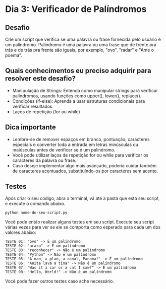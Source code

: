 # Dia 3: Verificador de Palíndromos

## Desafio

Crie um script que verifica se uma palavra ou frase fornecida pelo usuário é um palíndromo. Palíndromo é uma palavra ou uma frase que de frente pra trás e de trás pra frente são iguais, por exemplo, "ovo", "radar" e "Ame o poema".

## Quais conhecimentos eu preciso adquirir para resolver este desafio?

- Manipulação de Strings: Entenda como manipular strings para verificar palíndromos, usando funções como upper(), lower(), replace().
- Condições (if-else): Aprenda a usar estruturas condicionais para verificar resultados.
- Laços de repetição (for ou while)

## Dica importante

- Lembre-se de remover espaços em branco, pontuação, caracteres especiais e converter toda a entrada em letras minúsculas ou maiúsculas antes de verificar se é um palíndromo.
- Você pode utilizar laços de repetição for ou while para verificar os caracteres da palavra ou frase.
- Caso deseje implementar algo mais avançado, poderia cuidar também de caracteres acentuados, substituíndo-os por caracteres sem acento.

## Testes

Após criar o seu código, abra o terminal, vá até a pasta que está seu script, e execute o comando abaixo.

```
python nome-do-seu-script.py
```

Você pode então realizar alguns testes em seu script. Execute seu script várias vezes para ver se ele se comporta como esperado para cada um dos valores abaixo:

```
TESTE 01: "ovo" -> É um palíndromo
TESTE 02: "arara" -> É um palíndromo
TESTE 03: "reconhecer" -> Não é um palíndromo
TESTE 04: "Python" -> Não é um palíndromo
TESTE 05: "A man, a plan, a canal, Panama!" -> É um palíndromo
TESTE 06: "Anita lava a tina" -> Não é um palíndromo
TESTE 07: "Was it a car or a cat I saw?" -> É um palíndromo
TESTE 08: "Hello, World!" -> Não é um palíndromo
```

Você pode fazer outros testes caso ache necessário.

